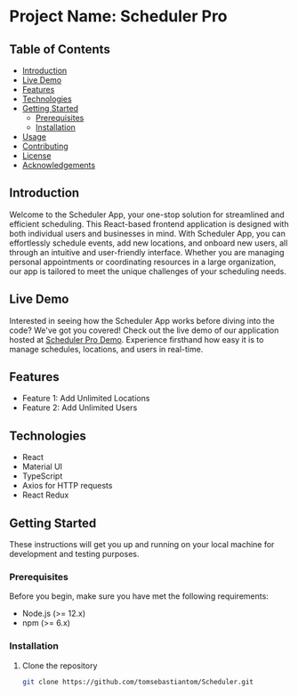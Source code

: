 # Project Name: Scheduler Pro

## Table of Contents

- [Introduction](#introduction)
- [Live Demo](#live-demo)
- [Features](#features)
- [Technologies](#technologies)
- [Getting Started](#getting-started)
  - [Prerequisites](#prerequisites)
  - [Installation](#installation)
- [Usage](#usage)
- [Contributing](#contributing)
- [License](#license)
- [Acknowledgements](#acknowledgements)

## Introduction

Welcome to the Scheduler App, your one-stop solution for streamlined and efficient scheduling. This React-based frontend application is designed with both individual users and businesses in mind. With Scheduler App, you can effortlessly schedule events, add new locations, and onboard new users, all through an intuitive and user-friendly interface. Whether you are managing personal appointments or coordinating resources in a large organization, our app is tailored to meet the unique challenges of your scheduling needs.

## Live Demo

Interested in seeing how the Scheduler App works before diving into the code? We've got you covered! Check out the live demo of our application hosted at [Scheduler Pro Demo](https://schedulerpro-1bbd3.web.app/). Experience firsthand how easy it is to manage schedules, locations, and users in real-time.

## Features

- Feature 1: Add Unlimited Locations
- Feature 2: Add Unlimited Users 

## Technologies

- React
- Material UI
- TypeScript 
- Axios for HTTP requests
- React Redux

## Getting Started

These instructions will get you up and running on your local machine for development and testing purposes.

### Prerequisites

Before you begin, make sure you have met the following requirements:

- Node.js (>= 12.x)
- npm (>= 6.x)

### Installation

1. Clone the repository
   ```bash
   git clone https://github.com/tomsebastiantom/Scheduler.git

